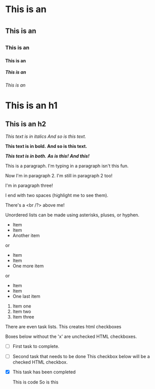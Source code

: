 # This is an <h1>
## This is an <h2>
### This is an <h3>
#### This is an <h4>
##### This is an <h5>
###### This is an <h6>

This is an h1
=============

This is an h2
-------------

*This text is in italics*
_And so is this text._

**This text is in bold.**
__And so is this text.__

***This text is in both.***
**_As is this!_**
*__And this!__*

This is a paragraph. I'm typing in a paragraph isn't this fun.

Now I'm in paragraph 2.
I'm still in paragraph 2 too!


I'm in paragraph three!

I end with two spaces (highlight me to see them).  

There's a <br /?> above me!

Unordered lists can be made using asterisks, pluses, or hyphen.

* Item
* Item
* Another item

or

+ Item
+ Item
+ One more item

or

- Item
- Item
- One last item

1. Item one
2. Item two
3. Item three

There are even task lists. This creates html checkboxes

Boxes below without the 'x' are unchecked HTML checkboxes.
- [ ] First task to complete.
- [ ] Second task that needs to be done
This checkbox below will be a checked HTML checkbox.
- [x] This task has been completed

    This is code
    So is this

